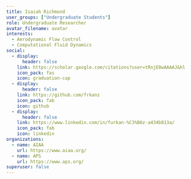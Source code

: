 ```yaml
---
title: Isaiah Richmond
user_groups: ["Undergraduate Students"]
role: Undergraduate Researcher
avatar_filename: avatar
interests:
  - Aerodynamic Flow Control
  - Computational Fluid Dynamics
social:
  - display:
      header: false
    link: https://scholar.google.com/citations?user=tRnjE8wAAAAJ&hl
    icon_pack: fas
    icon: graduation-cap
  - display:
      header: false
    link: https://github.com/frkanz
    icon_pack: fab
    icon: github
  - display:
      header: false
    link: https://www.linkedin.com/in/furkan-%C3%B6z-a434b813a/
    icon_pack: fab
    icon: linkedin
organizations:
  - name: AIAA
    url: https://www.aiaa.org/
  - name: APS
    url: https://www.aps.org/
superuser: false
---
```

